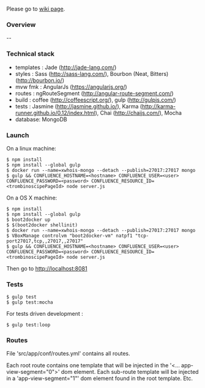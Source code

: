 Please go to [wiki page](https://github.com/xebia-france/xwhois/wiki).

### Overview ###

--


### Technical stack ###

- templates : Jade (http://jade-lang.com/)
- styles : Sass (http://sass-lang.com/), Bourbon (Neat, Bitters) (http://bourbon.io/)
- mvw fmk : AngularJs (https://angularjs.org/)
- routes : ngRouteSegment (http://angular-route-segment.com/)
- build : coffee (http://coffeescript.org/), gulp (http://gulpjs.com/)
- tests : Jasmine (http://jasmine.github.io/), Karma (http://karma-runner.github.io/0.12/index.html), Chai (http://chaijs.com/), Mocha
- database: MongoDB


### Launch ###

On a linux machine:

```
$ npm install
$ npm install --global gulp
$ docker run --name=xwhois-mongo --detach --publish=27017:27017 mongo
$ gulp && CONFLUENCE_HOSTNAME=<hostname> CONFLUENCE_USER=<user> CONFLUENCE_PASSWORD=<password> CONFLUENCE_RESOURCE_ID=<trombinoscipePageId> node server.js
```

On a OS X machine:

```
$ npm install
$ npm install --global gulp
$ boot2docker up
$ $(boot2docker shellinit)
$ docker run --name=xwhois-mongo --detach --publish=27017:27017 mongo
$ VBoxManage controlvm "boot2docker-vm" natpf1 "tcp-port27017,tcp,,27017,,27017"
$ gulp && CONFLUENCE_HOSTNAME=<hostname> CONFLUENCE_USER=<user> CONFLUENCE_PASSWORD=<password> CONFLUENCE_RESOURCE_ID=<trombinoscipePageId> node server.js
```

Then go to [http://localhost:8081](http://localhost:8081)


### Tests ###

```
$ gulp test
$ gulp test:mocha
```

For tests driven development :

```
$ gulp test:loop
```


### Routes ###

File 'src/app/conf/routes.yml' contains all routes.

Each root route contains one template that will be injected in the '<... app-view-segment="0">' dom element.
Each sub-route template will be injected in a 'app-view-segment="1"' dom element found in the root template.
Etc.
